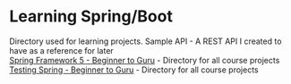 # Learning Spring/Boot

Directory used for learning projects.
Sample API - A REST API I created to have as a reference for later
</br>[Spring Framework 5 - Beginner to Guru](https://www.udemy.com/course/spring-framework-5-beginner-to-guru/learn/lecture/10551206#overview) - Directory for all course projects
</br>[Testing Spring - Beginner to Guru](https://www.udemy.com/course/testing-spring-boot-beginner-to-guru/learn/lecture/12073304#overview) - Directory for all course projects
